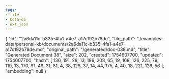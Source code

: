 ```yaml
---
tags:
- file
- kota-db
- ext_json
---
```

{
  "id": "2a6da11c-b335-4fa1-a4e7-a17c192b78de",
  "file_path": "./examples-data/personal-kb/documents/2a6da11c-b335-4fa1-a4e7-a17c192b78de.md",
  "original_path": "/generated/doc-038.md",
  "title": "Generated Document 38",
  "size": 202,
  "created": 1754607700,
  "updated": 1754607700,
  "hash": [
    136,
    191,
    28,
    13,
    186,
    208,
    65,
    19,
    168,
    126,
    225,
    79,
    119,
    13,
    170,
    91,
    49,
    31,
    81,
    4,
    38,
    128,
    37,
    14,
    44,
    175,
    4,
    40,
    18,
    221,
    126,
    56
  ],
  "embedding": null
}